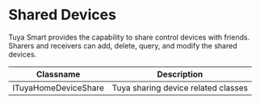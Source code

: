 # Shared Devices

Tuya Smart provides the capability to share control devices with friends. Sharers and receivers can add, delete, query, and modify the shared devices.

|         Classname         |         Description         |
| ------------------ | ------------------ |
| ITuyaHomeDeviceShare | Tuya sharing device related classes |

